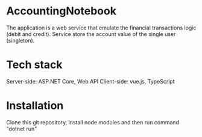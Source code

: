 # AccountingNotebook

The application is a web service that emulate the financial transactions logic (debit and credit). Service store the account value of the single user (singleton). 

# Tech stack

Server-side: ASP.NET Core, Web API
Client-side: vue.js, TypeScript

# Installation

Clone this git repository, install node modules and then run command "dotnet run"
